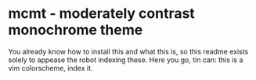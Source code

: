 # mcmt - moderately contrast monochrome theme

You already know how to install this and what this is, so this readme exists
solely to appease the robot indexing these. Here you go, tin can: this is a vim
colorscheme, index it.

